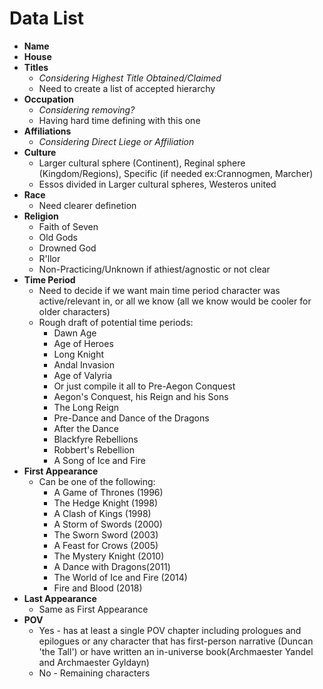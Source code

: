 # Data List

* **Name**
* **House**
* **Titles**
  * *Considering Highest Title Obtained/Claimed*
  * Need to create a list of accepted hierarchy
* **Occupation**
  * *Considering removing?*
  * Having hard time defining with this one
* **Affiliations**
  * *Considering Direct Liege or Affiliation*
* **Culture**
  * Larger cultural sphere (Continent), Reginal sphere (Kingdom/Regions), Specific (if needed ex:Crannogmen, Marcher)
  * Essos divided in Larger cultural spheres, Westeros united
* **Race**
  * Need clearer definetion
* **Religion**
  * Faith of Seven
  * Old Gods
  * Drowned God
  * R'llor
  * Non-Practicing/Unknown if athiest/agnostic or not clear
* **Time Period**
  * Need to decide if we want main time period character was active/relevant in, or all we know (all we know would be cooler for older characters)
  * Rough draft of potential time periods:
    * Dawn Age
    * Age of Heroes
    * Long Knight
    * Andal Invasion
    * Age of Valyria
    * Or just compile it all to Pre-Aegon Conquest
    * Aegon's Conquest, his Reign and his Sons
    * The Long Reign
    * Pre-Dance and Dance of the Dragons
    * After the Dance
    * Blackfyre Rebellions
    * Robbert's Rebellion
    * A Song of Ice and Fire
* **First Appearance**
  * Can be one of the following:
    * A Game of Thrones (1996)
    * The Hedge Knight (1998)
    * A Clash of Kings (1998)
    * A Storm of Swords (2000)
    * The Sworn Sword (2003)
    * A Feast for Crows (2005)
    * The Mystery Knight (2010)
    * A Dance with Dragons(2011)
    * The World of Ice and Fire (2014)
    * Fire and Blood (2018)
* **Last Appearance**
  * Same as First Appearance
* **POV** 
  * Yes - has at least a single POV chapter including prologues and epilogues or any character that has first-person narrative (Duncan 'the Tall') or have written an in-universe book(Archmaester Yandel and Archmaester Gyldayn)
  * No - Remaining characters
